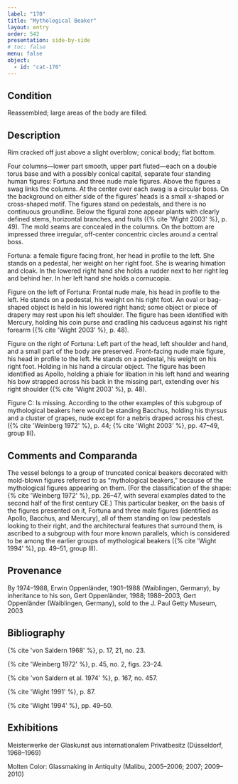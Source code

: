 ```yaml
---
label: "170"
title: "Mythological Beaker"
layout: entry
order: 542
presentation: side-by-side
# toc: false
menu: false
object:
  - id: "cat-170"
---
```


## Condition

Reassembled; large areas of the body are filled.

## Description

Rim cracked off just above a slight overblow; conical body; flat bottom.

Four columns—lower part smooth, upper part fluted—each on a double torus base and with a possibly conical capital, separate four standing human figures: Fortuna and three nude male figures. Above the figures a swag links the columns. At the center over each swag is a circular boss. On the background on either side of the figures’ heads is a small x-shaped or cross-shaped motif. The figures stand on pedestals, and there is no continuous groundline. Below the figural zone appear plants with clearly defined stems, horizontal branches, and fruits ({% cite 'Wight 2003' %}, p. 49). The mold seams are concealed in the columns. On the bottom are impressed three irregular, off-center concentric circles around a central boss.

Fortuna: a female figure facing front, her head in profile to the left. She stands on a pedestal, her weight on her right foot. She is wearing himation and cloak. In the lowered right hand she holds a rudder next to her right leg and behind her. In her left hand she holds a cornucopia.

Figure on the left of Fortuna: Frontal nude male, his head in profile to the left. He stands on a pedestal, his weight on his right foot. An oval or bag-shaped object is held in his lowered right hand; some object or piece of drapery may rest upon his left shoulder. The figure has been identified with Mercury, holding his coin purse and cradling his caduceus against his right forearm ({% cite 'Wight 2003' %}, p. 48).

Figure on the right of Fortuna: Left part of the head, left shoulder and hand, and a small part of the body are preserved. Front-facing nude male figure, his head in profile to the left. He stands on a pedestal, his weight on his right foot. Holding in his hand a circular object. The figure has been identified as Apollo, holding a phiale for libation in his left hand and wearing his bow strapped across his back in the missing part, extending over his right shoulder ({% cite 'Wight 2003' %}, p. 48).

Figure C: Is missing. According to the other examples of this subgroup of mythological beakers here would be standing Bacchus, holding his thyrsus and a cluster of grapes, nude except for a nebris draped across his chest. ({% cite 'Weinberg 1972' %}, p. 44; {% cite 'Wight 2003' %}, pp. 47–49, group III).

## Comments and Comparanda

The vessel belongs to a group of truncated conical beakers decorated with mold-blown figures referred to as “mythological beakers,” because of the mythological figures appearing on them. (For the classification of the shape: {% cite 'Weinberg 1972' %}, pp. 26–47, with several examples dated to the second half of the first century CE.) This particular beaker, on the basis of the figures presented on it, Fortuna and three male figures (identified as Apollo, Bacchus, and Mercury), all of them standing on low pedestals looking to their right, and the architectural features that surround them, is ascribed to a subgroup with four more known parallels, which is considered to be among the earlier groups of mythological beakers ({% cite 'Wight 1994' %}, pp. 49–51, group III).

## Provenance

By 1974–1988, Erwin Oppenländer, 1901–1988 (Waiblingen, Germany), by inheritance to his son, Gert Oppenländer, 1988; 1988–2003, Gert Oppenländer (Waiblingen, Germany), sold to the J. Paul Getty Museum, 2003

## Bibliography

{% cite 'von Saldern 1968' %}, p. 17, 21, no. 23.

{% cite 'Weinberg 1972' %}, p. 45, no. 2, figs. 23–24.

{% cite 'von Saldern et al. 1974' %}, p. 167, no. 457.

{% cite 'Wight 1991' %}, p. 87.

{% cite 'Wight 1994' %}, pp. 49–50.

## Exhibitions

Meisterwerke der Glaskunst aus internationalem Privatbesitz (Düsseldorf, 1968–1969)

Molten Color: Glassmaking in Antiquity (Malibu, 2005–2006; 2007; 2009–2010)
